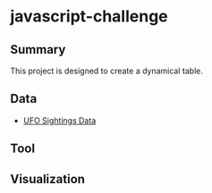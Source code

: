 # javascript-challenge

## Summary ##
This project is designed to create a dynamical table.
## Data ##
* [UFO Sightings Data](StarterCode/static/js/data.js)
## Tool ##

## Visualization ##

